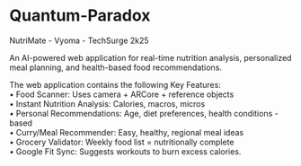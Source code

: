 # Quantum-Paradox
NutriMate - Vyoma - TechSurge 2k25

An AI-powered web application for real-time
nutrition analysis, personalized meal planning,
and health-based food recommendations.

The web application contains the following Key Features:<br/>
• Food Scanner: Uses camera + ARCore + reference objects<br/>
• Instant Nutrition Analysis: Calories, macros, micros<br/>
• Personal Recommendations: Age, diet preferences, health conditions - based<br/>
• Curry/Meal Recommender: Easy, healthy, regional meal ideas<br/>
• Grocery Validator: Weekly food list = nutritionally complete<br/>
• Google Fit Sync: Suggests workouts to burn excess calories.<br/>
